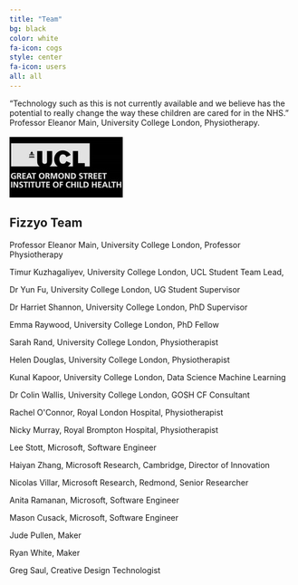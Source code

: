 ```yaml
---
title: "Team"
bg: black
color: white
fa-icon: cogs
style: center
fa-icon: users
all: all
---
```

“Technology such as this is not currently available and we believe has the potential to really change the way these children are cared for in the NHS.” Professor Eleanor Main, University College London, Physiotherapy.
<br>
<br>
<img src="/img/ICH_MONO.jpg" alt="Great Ormond Street Institute of Child Health">
<br>
## Fizzyo Team
<p>Professor Eleanor Main, University College London, Professor Physiotherapy</p>
<p>Timur Kuzhagaliyev, University College London, UCL Student Team Lead,</p>
<p>Dr Yun Fu, University College London, UG Student Supervisor</p>
<p>Dr Harriet Shannon, University College London, PhD Supervisor</p>
<p>Emma Raywood, University College London, PhD Fellow</p>
<p>Sarah Rand, University College London, Physiotherapist</p>
<p>Helen Douglas, University College London, Physiotherapist</p>
<p>Kunal Kapoor, University College London, Data Science Machine Learning</p>
<p>Dr Colin Wallis, University College London, GOSH CF Consultant</p>
<p>Rachel O'Connor, Royal London Hospital, Physiotherapist</p>
<p>Nicky Murray, Royal Brompton Hospital, Physiotherapist </p>
<p>Lee Stott, Microsoft, Software Engineer</p>
<p>Haiyan Zhang, Microsoft Research, Cambridge, Director of Innovation</p>
<p>Nicolas Villar, Microsoft Research, Redmond, Senior Researcher<p>
<p>Anita Ramanan, Microsoft, Software Engineer</p>
<p>Mason Cusack, Microsoft, Software Engineer</p>
<p>Jude Pullen, Maker</p>
<p>Ryan White, Maker</p>
<p>Greg Saul, Creative Design Technologist</p>
<br>
<br>
<br>
